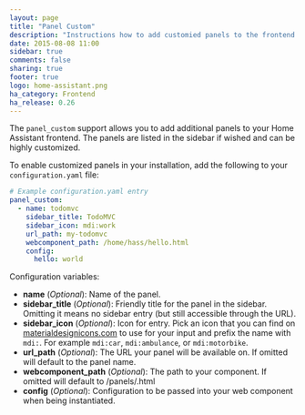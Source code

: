 ```yaml
---
layout: page
title: "Panel Custom"
description: "Instructions how to add customied panels to the frontend of Home Assistant."
date: 2015-08-08 11:00
sidebar: true
comments: false
sharing: true
footer: true
logo: home-assistant.png
ha_category: Frontend
ha_release: 0.26
---
```



The `panel_custom` support allows you to add additional panels to your Home Assistant frontend. The panels are listed in the sidebar if wished and can be highly customized.

To enable customized panels in your installation, add the following to your `configuration.yaml` file:

```yaml
# Example configuration.yaml entry
panel_custom:
  - name: todomvc
    sidebar_title: TodoMVC
    sidebar_icon: mdi:work
    url_path: my-todomvc
    webcomponent_path: /home/hass/hello.html
    config:
      hello: world
```

Configuration variables:

- **name** (*Optional*): Name of the panel.
- **sidebar_title** (*Optional*): Friendly title for the panel in the sidebar. Omitting it means no sidebar entry (but still accessible through the URL).
- **sidebar_icon** (*Optional*): Icon for entry. Pick an icon that you can find on [materialdesignicons.com](https://materialdesignicons.com/) to use for your input and prefix the name with `mdi:`. For example `mdi:car`, `mdi:ambulance`, or  `mdi:motorbike`.
- **url_path** (*Optional*): The URL your panel will be available on. If omitted will default to the panel name.
- **webcomponent_path** (*Optional*): The  path to your component. If omitted will default to <config dir>/panels/<component name>.html
- **config** (*Optional*): Configuration to be passed into your web component when being instantiated.

